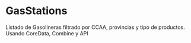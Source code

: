 # GasStations
Listado de Gasolineras filtrado por CCAA, provincias y tipo de productos. Usando CoreData, Combine y API
